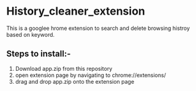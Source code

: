 # History_cleaner_extension
This is a googlee hrome extension to search and delete browsing histroy based on keyword.

Steps to install:-
 -- 
 1) Download app.zip from this repository
 2) open extension page by navigating to chrome://extensions/
 3) drag and drop app.zip onto the extension page
